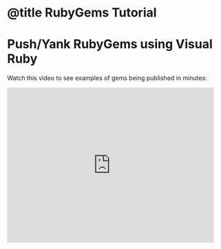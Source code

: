 # @title RubyGems Tutorial

# Push/Yank RubyGems using Visual Ruby

Watch this video to see examples of gems being published in minutes:

<p>
  <iframe width="480" height="360" src="https://www.youtube.com/embed/6VsXlCjU89c" frameborder="0" allowfullscreen></iframe>
</p>
